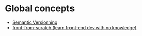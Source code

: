 # Global concepts

- [Semantic Versionning](https://semver.org/)
- [front-from-scratch (learn front-end dev with no knowledge)](https://github.com/blyndusk/front-from-scratch)
